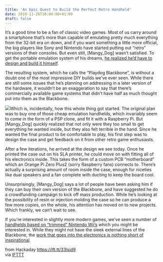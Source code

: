 ```yaml
---
title: 'An Epic Quest to Build the Perfect Retro Handheld'
date: 2019-11-26T10:04:00+01:00
draft: false
---
```


It’s a good time to be a fan of classic video games. Most of us carry around a smartphone that’s more than capable of emulating pretty much everything from the 32-bit era on down, and if you want something a little more official, the big players like Sony and Nintendo have started putting out “retro” versions of their consoles. But even still, \[Mangy\_Dog\] wasn’t satisfied. To get the portable emulation system of his dreams, [he realized he’d have to design and build it himself](https://imgur.com/gallery/uJYZr3o).

The resulting system, which he calls the “Playdog Blackbone”, is without a doubt one of the most impressive DIY builds we’ve ever seen. While there are still some issues that he’s planning on addressing in a later version of the hardware, it wouldn’t be an exaggeration to say that there’s commercially available game systems that didn’t have half as much thought put into them as the Blackbone.

[![](https://hackaday.com/wp-content/uploads/2019/11/blackbone_detail.jpg?w=400)](https://hackaday.com/wp-content/uploads/2019/11/blackbone_detail.jpg)Which is, incidentally, how this whole thing got started. The original plan was to buy one of those cheap emulation handhelds, which invariably seem to come in the form of a PSP clone, and fit it with a Raspberry Pi. But \[Mangy\_Dog\] quickly realized that not only were they too small to get everything he wanted inside, but they also felt terrible in the hand. Since he wanted the final product to be comfortable to play, his first step was to design the case and get feedback on it from other retro game enthusiasts.

After a few iterations, he arrived at the design we see today. Once he printed the case out on his SLA printer, he could move on with fitting all of his electronics inside. This takes the form of a custom PCB “motherboard” which an Orange Pi Zero Plus2 (sorry Raspberry fans) connects to. There’s actually a surprising amount of room inside the case, enough for niceties like dual speakers and a fan complete with ducting to keep the board cool.

Unsurprisingly, \[Mangy\_Dog\] says a lot of people have been asking him if they can buy their own version of the Blackbone, and have suggested he do a crowdfunding campaign to kick off mass production. While he’s looking at the possibility of resin or injection molding the case so he can produce a few more copies, on the whole, his attention has moved on to new projects. Which frankly, we can’t wait to see.

If you’re interested in slightly more modern games, we’ve seen a number of [handhelds based on “trimmed” Nintendo Wii’s](https://hackaday.com/2019/01/03/a-practical-portable-wii-emerges-from-the-memes/) which you might be interested in. While they might not have the sleek external lines of the Blackbone, the [work that goes into the electronics is nothing short of inspirational](https://hackaday.com/2018/10/08/worlds-smallest-wii-is-also-worlds-worst/).

  
  
from Hackaday https://ift.tt/33lsid9  
via [IFTTT](https://ifttt.com/?ref=da&site=blogger)